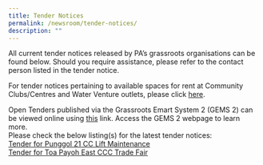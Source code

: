```yaml
---
title: Tender Notices
permalink: /newsroom/tender-notices/
description: ""
---
```

All current tender notices released by PA’s grassroots organisations can be found below. Should you require assistance, please refer to the contact person listed in the tender notice.

For tender notices pertaining to available spaces for rent at Community Clubs/Centres and Water Venture outlets, please click [here](/our-network/community-clubs/rentals).

Open Tenders published via the Grassroots Emart System 2 (GEMS 2) can be viewed online using [this](https://gems.pa.gov.sg/account/vendors) link. Access the GEMS 2 webpage to learn more.
<br>
Please check the below listing(s) for the latest tender notices: <br>
[Tender for Punggol 21 CC Lift Maintenance](/tender-details/punggol21liftmain) <br>
[Tender for Toa Payoh East CCC Trade Fair](/tender-details/toapayoheastccctradefair) <br>
